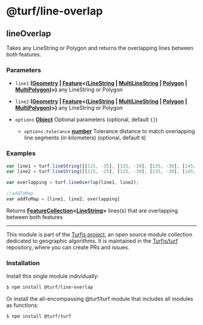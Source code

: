 # @turf/line-overlap

<!-- Generated by documentation.js. Update this documentation by updating the source code. -->

## lineOverlap

Takes any LineString or Polygon and returns the overlapping lines between both features.

### Parameters

*   `line1` **([Geometry][1] | [Feature][2]<([LineString][3] | [MultiLineString][4] | [Polygon][5] | [MultiPolygon][6])>)** any LineString or Polygon
*   `line2` **([Geometry][1] | [Feature][2]<([LineString][3] | [MultiLineString][4] | [Polygon][5] | [MultiPolygon][6])>)** any LineString or Polygon
*   `options` **[Object][7]** Optional parameters (optional, default `{}`)

    *   `options.tolerance` **[number][8]** Tolerance distance to match overlapping line segments (in kilometers) (optional, default `0`)

### Examples

```javascript
var line1 = turf.lineString([[115, -35], [125, -30], [135, -30], [145, -35]]);
var line2 = turf.lineString([[115, -25], [125, -30], [135, -30], [145, -25]]);

var overlapping = turf.lineOverlap(line1, line2);

//addToMap
var addToMap = [line1, line2, overlapping]
```

Returns **[FeatureCollection][9]<[LineString][3]>** lines(s) that are overlapping between both features

[1]: https://tools.ietf.org/html/rfc7946#section-3.1

[2]: https://tools.ietf.org/html/rfc7946#section-3.2

[3]: https://tools.ietf.org/html/rfc7946#section-3.1.4

[4]: https://tools.ietf.org/html/rfc7946#section-3.1.5

[5]: https://tools.ietf.org/html/rfc7946#section-3.1.6

[6]: https://tools.ietf.org/html/rfc7946#section-3.1.7

[7]: https://developer.mozilla.org/docs/Web/JavaScript/Reference/Global_Objects/Object

[8]: https://developer.mozilla.org/docs/Web/JavaScript/Reference/Global_Objects/Number

[9]: https://tools.ietf.org/html/rfc7946#section-3.3

<!-- This file is automatically generated. Please don't edit it directly. If you find an error, edit the source file of the module in question (likely index.js or index.ts), and re-run "yarn docs" from the root of the turf project. -->

---

This module is part of the [Turfjs project](https://turfjs.org/), an open source module collection dedicated to geographic algorithms. It is maintained in the [Turfjs/turf](https://github.com/Turfjs/turf) repository, where you can create PRs and issues.

### Installation

Install this single module individually:

```sh
$ npm install @turf/line-overlap
```

Or install the all-encompassing @turf/turf module that includes all modules as functions:

```sh
$ npm install @turf/turf
```
